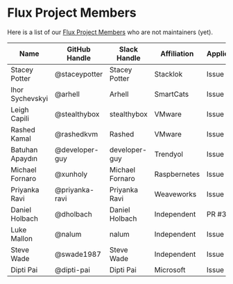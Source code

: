# Flux Project Members

Here is a list of our [Flux Project Members](community-roles.md#project-member)
who are not maintainers (yet).

| Name            | GitHub Handle  | Slack Handle    | Affiliation  | Application |
| --------------- | -------------- | --------------- | ------------ | ----------- |
| Stacey Potter   | @staceypotter  | Stacey Potter   | Stacklok     | Issue #210  |
| Ihor Sychevskyi | @arhell        | Arhell          | SmartCats    | Issue #202  |
| Leigh Capili    | @stealthybox   | stealthybox     | VMware       | Issue #234  |
| Rashed Kamal    | @rashedkvm     | Rashed          | VMware       | Issue #239  |
| Batuhan Apaydın | @developer-guy | developer-guy   | Trendyol     | Issue #242  |
| Michael Fornaro | @xunholy       | Michael Fornaro | Raspbernetes | Issue #289  |
| Priyanka Ravi   | @priyanka-ravi | Priyanka Ravi   | Weaveworks   | Issue #293  |
| Daniel Holbach  | @dholbach      | Daniel Holbach  | Independent  | PR #302     |
| Luke Mallon     | @nalum         | nalum           | Independent  | Issue #339  |
| Steve Wade      | @swade1987     | Steve Wade      | Independent  | Issue #390  |
| Dipti Pai       | @dipti-pai     | Dipti Pai       | Microsoft    | Issue #409 |
